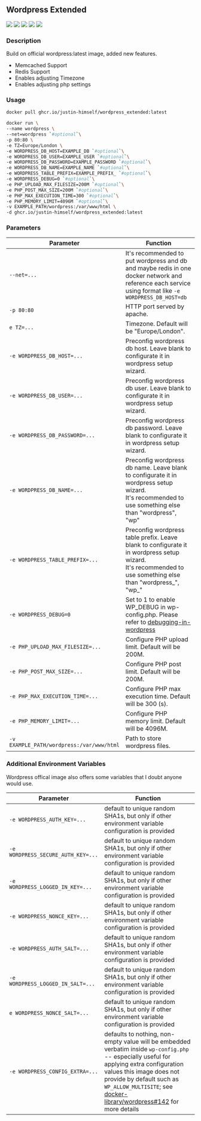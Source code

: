 
## Wordpress Extended
![](https://img.shields.io/badge/ARCH-x86_64-red)
![](https://img.shields.io/badge/ARCH-ARM_64-ff69b4)
![](https://img.shields.io/badge/ARCH-PowerPC_64_le-blueviolet)
![](https://img.shields.io/badge/ARCH-IBM_Z-blue)
![](https://img.shields.io/badge/ARCH-mips64le-lightgrey)


### Description

Build on official wordpress:latest image, added new features.
  - Memcached Support
  - Redis Support
  - Enables adjusting Timezone
  - Enables adjusting php settings

### Usage

```bash
docker pull ghcr.io/justin-himself/wordpress_extended:latest
```

```bash
docker run \
--name wordpress \
--net=wordpress `#optional`\
-p 80:80 \
-e TZ=Europe/London \
-e WORDPRESS_DB_HOST=EXAMPLE_DB `#optional`\
-e WORDPRESS_DB_USER=EXAMPLE_USER `#optional`\
-e WORDPRESS_DB_PASSWORD=EXAMPLE_PASSWORD `#optional`\
-e WORDPRESS_DB_NAME=EXAMPLE_NAME `#optional`\
-e WORDPRESS_TABLE_PREFIX=EXAMPLE_PREFIX_ `#optional`\
-e WORDPRESS_DEBUG=0 `#optional`\
-e PHP_UPLOAD_MAX_FILESIZE=200M `#optional`\
-e PHP_POST_MAX_SIZE=200M `#optional`\
-e PHP_MAX_EXECUTION_TIME=300 `#optional`\
-e PHP_MEMORY_LIMIT=4096M `#optional`\
-v EXAMPLE_PATH/wordpress:/var/www/html \
-d ghcr.io/justin-himself/wordpress_extended:latest
```


### Parameters

| Parameter                                 | Function                                                     |
| ----------------------------------------- | ------------------------------------------------------------ |
| `--net=...`                               | It's recommended to put wordpress and db and maybe redis in one docker network and reference each service using format like `-e WORDPRESS_DB_HOST=db` |
| `-p 80:80`                                | HTTP port served by apache.                                  |
| `e TZ=...`                                | Timezone. Default will be "Europe/London".                   |
| `-e WORDPRESS_DB_HOST=...`                | Preconfig wordpress db host. Leave blank to configurate it in wordpress setup wizard. |
| `-e WORDPRESS_DB_USER=...`                | Preconfig wordpress db user. Leave blank to configurate it in wordpress setup wizard. |
| `-e WORDPRESS_DB_PASSWORD=...`            | Preconfig wordpress db password. Leave blank to configurate it in wordpress setup wizard. |
| `-e WORDPRESS_DB_NAME=...`                | Preconfig wordpress db name. Leave blank to configurate it in wordpress setup wizard.<br />It's recommended to use something else than "wordpress", "wp" |
| `-e WORDPRESS_TABLE_PREFIX=...`           | Preconfig wordpress table prefix. Leave blank to configurate it in wordpress setup wizard.<br />It's recommended to use something else than "wordpress_", "wp_" |
| `-e WORDPRESS_DEBUG=0`                    | Set to 1 to enable WP_DEBUG in wp-config.php. Please refer to [debugging-in-wordpress](https://wordpress.org/support/article/debugging-in-wordpress/) |
| `-e PHP_UPLOAD_MAX_FILESIZE=...`          | Configure PHP upload limit. Default will be 200M.            |
| `-e PHP_POST_MAX_SIZE=...`                | Configure PHP post limit. Default will be 200M.              |
| `-e PHP_MAX_EXECUTION_TIME=...`           | Configure PHP max execution time. Default will be 300 (s).   |
| `-e PHP_MEMORY_LIMIT=...`                 | Configure PHP memory limit. Default will be 4096M.           |
| `-v EXAMPLE_PATH/wordpress:/var/www/html` | Path to store wordpress files.                               |


### Additional Environment Variables

Wordpress offical image also offers some variables that I doubt anyone would use.

| Parameter                          | Function                                                     |
| ---------------------------------- | ------------------------------------------------------------ |
| `-e WORDPRESS_AUTH_KEY=...`        | default to unique random SHA1s, but only if other environment variable configuration is provided |
| `-e WORDPRESS_SECURE_AUTH_KEY=...` | default to unique random SHA1s, but only if other environment variable configuration is provided |
| `-e WORDPRESS_LOGGED_IN_KEY=...`   | default to unique random SHA1s, but only if other environment variable configuration is provided |
| `-e WORDPRESS_NONCE_KEY=...`       | default to unique random SHA1s, but only if other environment variable configuration is provided |
| `-e WORDPRESS_AUTH_SALT=...`       | default to unique random SHA1s, but only if other environment variable configuration is provided |
| `-e WORDPRESS_LOGGED_IN_SALT=...`  | default to unique random SHA1s, but only if other environment variable configuration is provided |
| `e WORDPRESS_NONCE_SALT=...`       | default to unique random SHA1s, but only if other environment variable configuration is provided |
| `-e WORDPRESS_CONFIG_EXTRA=...`    | defaults to nothing, non-empty value will be embedded verbatim inside `wp-config.php` -- especially useful for applying extra configuration values this image does not provide by default such as `WP_ALLOW_MULTISITE`; see [docker-library/wordpress#142](https://github.com/docker-library/wordpress/pull/142) for more details |




